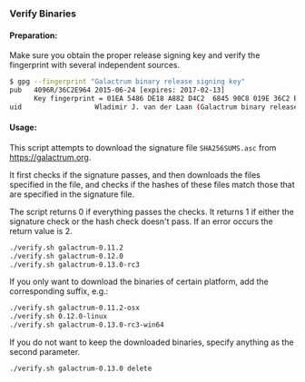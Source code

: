 ### Verify Binaries

#### Preparation:

Make sure you obtain the proper release signing key and verify the fingerprint with several independent sources.

```sh
$ gpg --fingerprint "Galactrum binary release signing key"
pub   4096R/36C2E964 2015-06-24 [expires: 2017-02-13]
      Key fingerprint = 01EA 5486 DE18 A882 D4C2  6845 90C8 019E 36C2 E964
uid                  Wladimir J. van der Laan (Galactrum binary release signing key) <laanwj@gmail.com>
```

#### Usage:

This script attempts to download the signature file `SHA256SUMS.asc` from https://galactrum.org.

It first checks if the signature passes, and then downloads the files specified in the file, and checks if the hashes of these files match those that are specified in the signature file.

The script returns 0 if everything passes the checks. It returns 1 if either the signature check or the hash check doesn't pass. If an error occurs the return value is 2.


```sh
./verify.sh galactrum-0.11.2
./verify.sh galactrum-0.12.0
./verify.sh galactrum-0.13.0-rc3
```

If you only want to download the binaries of certain platform, add the corresponding suffix, e.g.:

```sh
./verify.sh galactrum-0.11.2-osx
./verify.sh 0.12.0-linux
./verify.sh galactrum-0.13.0-rc3-win64
```

If you do not want to keep the downloaded binaries, specify anything as the second parameter.

```sh
./verify.sh galactrum-0.13.0 delete
```
